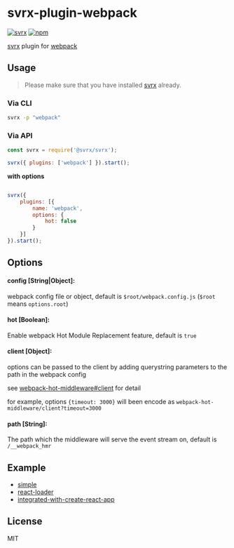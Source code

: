 # svrx-plugin-webpack

[![svrx](https://img.shields.io/badge/svrx-plugin-%23ff69b4?style=flat-square)](https://svrx.io/)
[![npm](https://img.shields.io/npm/v/svrx-plugin-webpack.svg?style=flat-square)](https://www.npmjs.com/package/svrx-plugin-webpack)

[svrx](https://github.com/x-orpheus/svrx) plugin for [webpack](https://webpack.js.org/)

## Usage

> Please make sure that you have installed [svrx](https://svrx.io/) already.


### Via CLI

```bash
svrx -p "webpack"
```

### Via API

```js
const svrx = require('@svrx/svrx');

svrx({ plugins: ['webpack'] }).start();
```

**with options**

```js

svrx({
    plugins: [{
        name: 'webpack',
        options: {
            hot: false
        }
    }]
}).start();
```

## Options

#### **config \[String|Object]:** 

webpack config file or object, default is `$root/webpack.config.js` (`$root` means `options.root`)

#### **hot \[Boolean]:** 

Enable webpack Hot Module Replacement feature, default is `true`

#### **client \[Object]:**

options can be passed to the client by adding querystring parameters to the path in the webpack config

see [webpack-hot-middleware#client](https://github.com/webpack-contrib/webpack-hot-middleware#client) for detail

for example, options `{timeout: 3000}` will been encode as `webpack-hot-middleware/client?timeout=3000` 

#### **path \[String]:**

The path which the middleware will serve the event stream on, default is `/__webpack_hmr`


## Example

- [simple](https://github.com/x-orpheus/svrx-plugin-webpack/tree/master/example/simple)
- [react-loader](https://github.com/x-orpheus/svrx-plugin-webpack/tree/master/example/react-loader)
- [integrated-with-create-react-app](https://github.com/x-orpheus/svrx-plugin-webpack/tree/master/example/create-react-app)

## License

MIT
